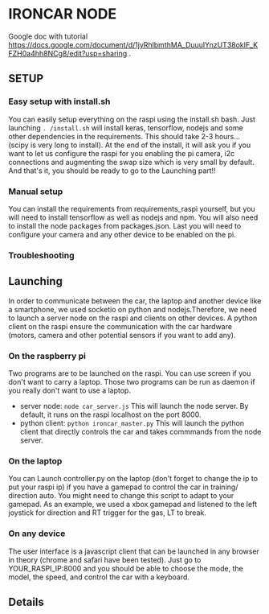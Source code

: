 # IRONCAR NODE

Google doc with tutorial https://docs.google.com/document/d/1jyRhlbmthMA_DuuulYnzUT38okIF_KFZH0a4hh8NCg8/edit?usp=sharing .

## SETUP

### Easy setup with install.sh

You can easily setup everything on the raspi using the install.sh bash. Just launching `. /install.sh` will install keras, tensorflow, nodejs and some other dependencies in the requirements. This should take 2-3 hours... (scipy is very long to install). At the end of the install, it will ask you if you want to let us configure the raspi for you enabling the pi camera, i2c connections and augmenting the swap size which is very small by default. 
And that's it, you should be ready to go to the Launching part!!

### Manual setup

You can install the requirements from requirements_raspi yourself, but you will need to install tensorflow as well as nodejs and npm. You will also need to install the node packages from packages.json. 
Last you will need to configure your camera and any other device to be enabled on the pi. 

### Troubleshooting

## Launching
In order to communicate between the car, the laptop and another device like a smartphone,
we used socketio on python and nodejs.Therefore, we need to launch a server node on the raspi
and clients on other devices. A python client on the raspi ensure the communication with the 
car hardware (motors, camera  and other potential sensors if you want to add any).


### On the raspberry pi
Two programs are to be launched on the raspi. You can use screen if you don't want to carry 
a laptop. Those two programs can be run as daemon if you really don't want to use a laptop. 

* server node: `node car_server.js` This will launch the node server. By default, it runs on 
the raspi localhost on the port 8000. 
* python client: `python ironcar_master.py` This will launch the python client that directly
controls the car and takes commmands from the node server.

### On the laptop
You can Launch controller.py on the laptop (don't forget to change the ip to put your raspi ip)
if you have a gamepad to control the car in training/ direction auto. You might need to change
this script to adapt to your gamepad. As an example, we used a xbox gamepad and listened to the
left joystick for direction and RT trigger for the gas, LT to break. 

### On any device
The user interface is a javascript client that can be launched in any browser in theory 
(chrome and safari have been tested). Just go to YOUR_RASPI_IP:8000 and you should be able to 
choose the mode, the model, the speed, and control the car with a keyboard. 
 

## Details



